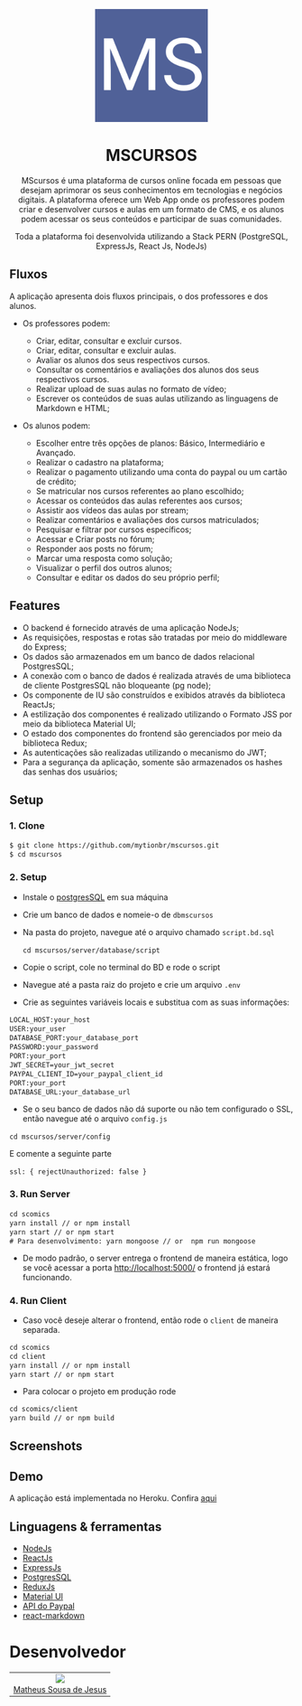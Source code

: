 <p align="center">
  <img style="width: 200px" src="https://github.com/mytionbr/images-videos/blob/master/ms%20-%20logo.png" alt="mscursos logo" />
</p>

<div align="center">

  # MSCURSOS

  MScursos é uma plataforma de cursos online focada em pessoas que desejam aprimorar os seus conhecimentos em tecnologias e negócios digitais. A plataforma oferece um Web App onde os professores podem criar e desenvolver cursos e aulas em um formato de CMS, e os alunos podem acessar os seus conteúdos e participar de suas comunidades. 
  
  Toda a plataforma foi desenvolvida utilizando a Stack PERN (PostgreSQL, ExpressJs, React Js, NodeJs)
</div>

## Fluxos

A aplicação apresenta dois fluxos principais, o dos professores e dos alunos.

- Os professores podem:
  - Criar, editar, consultar e excluir cursos.
  - Criar, editar, consultar e excluir aulas.
  - Avaliar os alunos dos seus respectivos cursos.
  - Consultar os comentários e avaliações dos alunos dos seus respectivos cursos.
  - Realizar upload de suas aulas no formato de vídeo;
  - Escrever os conteúdos de suas aulas utilizando as linguagens de Markdown e HTML;
  
- Os alunos podem:
  - Escolher entre três opções de planos: Básico, Intermediário e Avançado. 
  - Realizar o cadastro na plataforma;
  - Realizar o pagamento utilizando uma conta do paypal ou um cartão de crédito;
  - Se matricular nos cursos referentes ao plano escolhido;
  - Acessar os conteúdos das aulas referentes aos cursos;
  - Assistir aos vídeos das aulas por stream;
  - Realizar comentários e avaliações dos cursos matriculados;
  - Pesquisar e filtrar por cursos específicos;
  - Acessar e Criar posts no fórum;
  - Responder aos posts no fórum;
  - Marcar uma resposta como solução;
  - Visualizar o perfil dos outros alunos;
  - Consultar e editar os dados do seu próprio perfil;
  
## Features
  
  - O backend é fornecido através de uma aplicação NodeJs;
  - As requisições, respostas e rotas são tratadas por meio do middleware do Express;
  - Os dados são armazenados em um banco de dados relacional PostgresSQL;
  - A conexão com o banco de dados é realizada através de uma biblioteca de cliente PostgresSQL não bloqueante (pg node);
  - Os componente de IU são construídos e exibidos através da biblioteca ReactJs;
  - A estilização dos componentes é realizado utilizando o Formato JSS por meio da biblioteca Material UI;
  - O estado dos componentes do frontend são gerenciados por meio da biblioteca Redux;
  - As autenticações são realizadas utilizando o mecanismo do JWT;
  - Para a segurança da aplicação, somente são armazenados os hashes das senhas dos usuários; 
  
## Setup

### 1. Clone

```
$ git clone https://github.com/mytionbr/mscursos.git
$ cd mscursos

```

### 2. Setup 

- Instale o [postgresSQL](https://www.postgresql.org/) em sua máquina 
- Crie um banco de dados e nomeie-o de `dbmscursos`
- Na pasta do projeto, navegue até o arquivo chamado `script.bd.sql`

  `cd mscursos/server/database/script`

- Copie o script,  cole no terminal do BD e rode o script
- Navegue até a pasta raiz do projeto e crie um arquivo `.env`
- Crie as seguintes variáveis locais e substitua com as suas informações: 

```
LOCAL_HOST:your_host
USER:your_user
DATABASE_PORT:your_database_port
PASSWORD:your_password
PORT:your_port
JWT_SECRET=your_jwt_secret
PAYPAL_CLIENT_ID=your_paypal_client_id
PORT:your_port 
DATABASE_URL:your_database_url
```

 - Se o seu banco de dados não dá suporte ou não tem configurado o SSL, então navegue até o arquivo `config.js`

  `cd mscursos/server/config`

E comente a seguinte parte 

`ssl: { rejectUnauthorized: false }`


### 3. Run Server

```
cd scomics
yarn install // or npm install
yarn start // or npm start
# Para desenvolvimento: yarn mongoose // or  npm run mongoose
```

- De modo padrão, o server entrega o frontend de maneira estática, logo se você acessar a porta [http://localhost:5000/](http://localhost:5000/) o frontend já estará funcionando.

### 4. Run Client

- Caso você deseje alterar o frontend, então rode o `client` de maneira separada.

```
cd scomics
cd client
yarn install // or npm install
yarn start // or npm start
```
-  Para colocar o projeto em produção rode 
```
cd scomics/client
yarn build // or npm build
```

## Screenshots

## Demo

A aplicação está implementada no Heroku. Confira [aqui](https://mscursos.herokuapp.com/)

## Linguagens & ferramentas

- [NodeJs](https://nodejs.org/en/)
- [ReactJs](https://pt-br.reactjs.org/)
- [ExpressJs](https://expressjs.com/pt-br/)
- [PostgresSQL](https://www.postgresql.org/)
- [ReduxJs](https://redux.js.org/)
- [Material UI](https://material-ui.com/)
- [API do Paypal](https://developer.paypal.com/home)
- [react-markdown](https://www.npmjs.com/package/react-markdown)


# Desenvolvedor

<table>
  <tr>
    <td align='center'>
      <a href='https://github.com/mytionbr'><img style="width: 100px" src='https://avatars.githubusercontent.com/u/43896079?v=4' /><br />Matheus Sousa de Jesus</a>
    </td>
  </tr>
</table>





